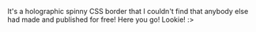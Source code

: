 It's a holographic spinny CSS border that I couldn't find that anybody else had made and published for free!  Here you go!  Lookie! :>


<style>
      .parent {
        position: relative;
		z-index: 1;
        top: 0;
        left: 0;
      }
      .image1 {
        position: relative;
		z-index: 2;
        top: 0;
        left: 0;

      }
      .image2 {
        position: absolute;
		z-index: 3;
        top: 15px;
        left: 15px;
      }  
	  .image3 {
        position: absolute;
		z-index: 4;
        top: 30px;
        left: 20px;
      }
	.speen {
    -webkit-animation:spin 12s linear infinite;
    -moz-animation:spin 12s linear infinite;
    animation:spin 12s linear infinite;
}
@-moz-keyframes spin { 
    100% { -moz-transform: rotate(360deg); } 
}
@-webkit-keyframes spin { 
    100% { -webkit-transform: rotate(360deg); } 
}
@keyframes spin { 
    100% { 
        -webkit-transform: rotate(360deg); 
        transform:rotate(360deg);   
	  
    </style>
	
